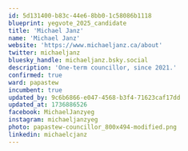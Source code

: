 ```yaml
---
id: 5d131400-b83c-44e6-8bb0-1c58086b1118
blueprint: yegvote_2025_candidate
title: 'Michael Janz'
name: 'Michael Janz'
website: 'https://www.michaeljanz.ca/about'
twitter: michaeljanz
bluesky_handle: michaeljanz.bsky.social
description: 'One-term councillor, since 2021.'
confirmed: true
ward: papastew
incumbent: true
updated_by: 9c6b6866-e047-4568-b3f4-71623caf17dd
updated_at: 1736886526
facebook: MichaelJanzyeg
instagram: michaeljanzyeg
photo: papastew-councillor_800x494-modified.png
linkedin: michaelcjanz
---
```

